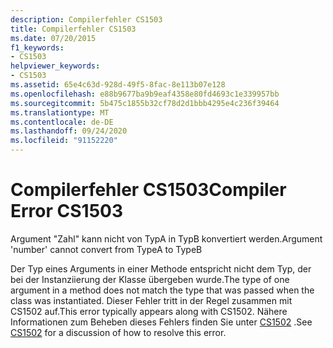 ```yaml
---
description: Compilerfehler CS1503
title: Compilerfehler CS1503
ms.date: 07/20/2015
f1_keywords:
- CS1503
helpviewer_keywords:
- CS1503
ms.assetid: 65e4c63d-928d-49f5-8fac-8e113b07e128
ms.openlocfilehash: e88b9677ba9b9eaf4358e80fd4693c1e339957bb
ms.sourcegitcommit: 5b475c1855b32cf78d2d1bbb4295e4c236f39464
ms.translationtype: MT
ms.contentlocale: de-DE
ms.lasthandoff: 09/24/2020
ms.locfileid: "91152220"
---
```

# <a name="compiler-error-cs1503"></a><span data-ttu-id="e59ea-103">Compilerfehler CS1503</span><span class="sxs-lookup"><span data-stu-id="e59ea-103">Compiler Error CS1503</span></span>

<span data-ttu-id="e59ea-104">Argument "Zahl" kann nicht von TypA in TypB konvertiert werden.</span><span class="sxs-lookup"><span data-stu-id="e59ea-104">Argument 'number' cannot convert from TypeA to TypeB</span></span>  
  
 <span data-ttu-id="e59ea-105">Der Typ eines Arguments in einer Methode entspricht nicht dem Typ, der bei der Instanziierung der Klasse übergeben wurde.</span><span class="sxs-lookup"><span data-stu-id="e59ea-105">The type of one argument in a method does not match the type that was passed when the class was instantiated.</span></span> <span data-ttu-id="e59ea-106">Dieser Fehler tritt in der Regel zusammen mit CS1502 auf.</span><span class="sxs-lookup"><span data-stu-id="e59ea-106">This error typically appears along with CS1502.</span></span> <span data-ttu-id="e59ea-107">Nähere Informationen zum Beheben dieses Fehlers finden Sie unter [CS1502](../language-reference/compiler-messages/cs1502.md) .</span><span class="sxs-lookup"><span data-stu-id="e59ea-107">See [CS1502](../language-reference/compiler-messages/cs1502.md) for a discussion of how to resolve this error.</span></span>
